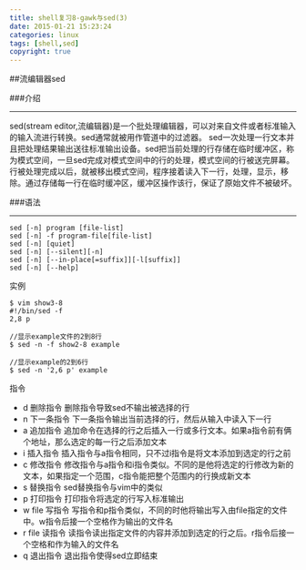 ```yaml
---
title: shell复习8-gawk与sed(3)
date: 2015-01-21 15:23:24
categories: linux
tags: [shell,sed]
copyright: true
---
```


##流编辑器sed

###介绍

***

sed(stream editor,流编辑器)是一个批处理编辑器，可以对来自文件或者标准输入的输入流进行转换。sed通常就被用作管道中的过滤器。
sed一次处理一行文本并且把处理结果输出送往标准输出设备。sed把当前处理的行存储在临时缓冲区，称为模式空间，一旦sed完成对模式空间中的行的处理，模式空间的行被送完屏幕。行被处理完成以后，就被移出模式空间，程序接着读入下一行，处理，显示，移除。通过存储每一行在临时缓冲区，缓冲区操作该行，保证了原始文件不被破坏。

###语法

***

````
sed [-n] program [file-list]
sed [-n] -f program-file[file-list]
sed [-n] [quiet]
sed [-n] [--silent][-n]
sed [-n] [--in-place[=suffix]][-l[suffix]]
sed [-n] [--help]
````

实例

````
$ vim show3-8
#!/bin/sed -f
2,8 p

//显示example文件的2到8行
$ sed -n -f show2-8 example

//显示example的2到6行
$ sed -n '2,6 p' example
````

指令

- d  删除指令  删除指令导致sed不输出被选择的行
- n  下一条指令  下一条指令输出当前选择的行，然后从输入中读入下一行
- a  追加指令  追加命令在选择的行之后插入一行或多行文本。如果a指令前有俩个地址，那么选定的每一行之后添加文本
- i  插入指令  插入指令与a指令相同，只不过i指令是将文本添加到选定的行之前
- c  修改指令  修改指令与a指令和i指令类似。不同的是他将选定的行修改为新的文本，如果指定一个范围，c指令能把整个范围内的行换成新文本
- s  替换指令  sed替换指令与vim中的类似
- p  打印指令  打印指令将选定的行写入标准输出
- w file  写指令  写指令和p指令类似，不同的时他将输出写入由file指定的文件中。w指令后接一个空格作为输出的文件名
- r file  读指令  读指令读出指定文件的内容并添加到选定的行之后。r指令后接一个空格和作为输入的文件名
- q  退出指令  退出指令使得sed立即结束